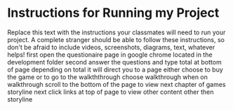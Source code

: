 # Instructions for Running my Project

Replace this text with the instructions your classmates will need to run your project. A complete stranger should be able to follow these instructions, so don't be afraid to include videos, screenshots, diagrams, text, whatever helps!
first open the questionaire page in google chrome located in the development folder
second answer the questions and type total at bottom of page
depending on total it will direct you to a page 
either choose to buy the game or to go to the walkththrough
choose walkthrough
when on walkthrough scroll to the bottom of the page to view next chapter of games storyline
next click links at top of page to view other content other then storyline